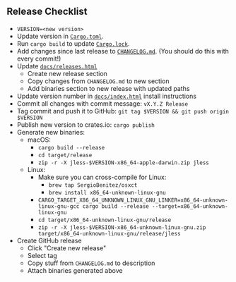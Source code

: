 ## Release Checklist

- `VERSION=<new version>`
- Update version in [`Cargo.toml`](./Cargo.toml).
- Run `cargo build` to update [`Cargo.lock`](./Cargo.lock).
- Add changes since last release to [`CHANGELOG.md`](./CHANGELOG.md). (You
  should do this with every commit!)
- Update [`docs/releases.html`](./docs/releases.html)
  - Create new release section
  - Copy changes from `CHANGELOG.md` to new section
  - Add binaries section to new release with updated paths
- Update version number in [`docs/index.html`](./docs/index.html) install instructions
- Commit all changes with commit message: `vX.Y.Z Release`
- Tag commit and push it to GitHub: `git tag $VERSION && git push origin $VERSION`
- Publish new version to crates.io: `cargo publish`
- Generate new binaries:
  - macOS:
    - `cargo build --release`
    - `cd target/release`
    - `zip -r -X jless-$VERSION-x86_64-apple-darwin.zip jless`
  - Linux:
    - Make sure you can cross-compile for Linux:
      - `brew tap SergioBenitez/osxct`
      - `brew install x86_64-unknown-linux-gnu`
    - `CARGO_TARGET_X86_64_UNKNOWN_LINUX_GNU_LINKER=x86_64-unknown-linux-gnu-gcc cargo build --release --target=x86_64-unknown-linux-gnu`
    - `cd target/x86_64-unknown-linux-gnu/release`
    - `zip -r -X jless-$VERSION-x86_64-unknown-linux-gnu.zip target/x86_64-unknown-linux-gnu/release/jless`
- Create GitHub release
  - Click "Create new release"
  - Select tag
  - Copy stuff from `CHANGELOG.md` to description
  - Attach binaries generated above
